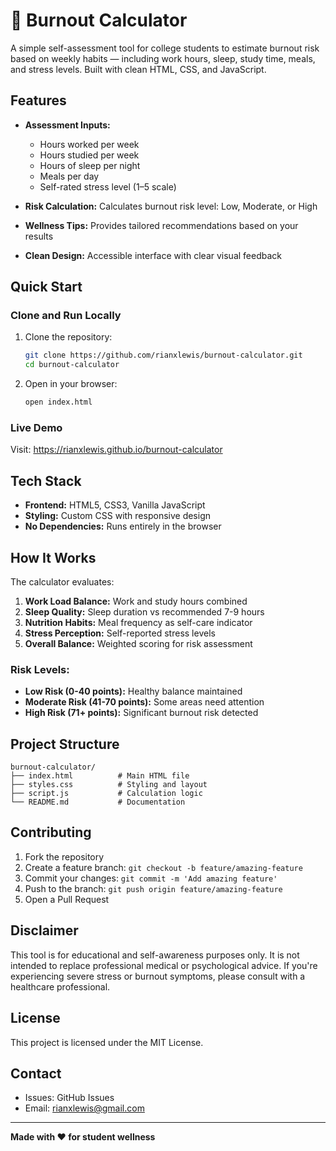 # 🧠 Burnout Calculator

A simple self-assessment tool for college students to estimate burnout risk based on weekly habits — including work hours, sleep, study time, meals, and stress levels. Built with clean HTML, CSS, and JavaScript.

## Features

- **Assessment Inputs:**
  - Hours worked per week  
  - Hours studied per week  
  - Hours of sleep per night  
  - Meals per day  
  - Self-rated stress level (1–5 scale)

- **Risk Calculation:** Calculates burnout risk level: Low, Moderate, or High

- **Wellness Tips:** Provides tailored recommendations based on your results

- **Clean Design:** Accessible interface with clear visual feedback

## Quick Start

### Clone and Run Locally

1. Clone the repository:
   ```bash
   git clone https://github.com/rianxlewis/burnout-calculator.git
   cd burnout-calculator
   ```

2. Open in your browser:
   ```bash
   open index.html
   ```

### Live Demo

Visit: https://rianxlewis.github.io/burnout-calculator

## Tech Stack

- **Frontend:** HTML5, CSS3, Vanilla JavaScript
- **Styling:** Custom CSS with responsive design
- **No Dependencies:** Runs entirely in the browser

## How It Works

The calculator evaluates:

1. **Work Load Balance:** Work and study hours combined
2. **Sleep Quality:** Sleep duration vs recommended 7-9 hours  
3. **Nutrition Habits:** Meal frequency as self-care indicator
4. **Stress Perception:** Self-reported stress levels
5. **Overall Balance:** Weighted scoring for risk assessment

### Risk Levels:
- **Low Risk (0-40 points):** Healthy balance maintained
- **Moderate Risk (41-70 points):** Some areas need attention  
- **High Risk (71+ points):** Significant burnout risk detected

## Project Structure

```
burnout-calculator/
├── index.html          # Main HTML file
├── styles.css          # Styling and layout
├── script.js           # Calculation logic
└── README.md           # Documentation
```

## Contributing

1. Fork the repository
2. Create a feature branch: `git checkout -b feature/amazing-feature`
3. Commit your changes: `git commit -m 'Add amazing feature'`
4. Push to the branch: `git push origin feature/amazing-feature`
5. Open a Pull Request

## Disclaimer

This tool is for educational and self-awareness purposes only. It is not intended to replace professional medical or psychological advice. If you're experiencing severe stress or burnout symptoms, please consult with a healthcare professional.

## License

This project is licensed under the MIT License.

## Contact

- Issues: GitHub Issues
- Email: rianxlewis@gmail.com

---

**Made with ❤️ for student wellness**
